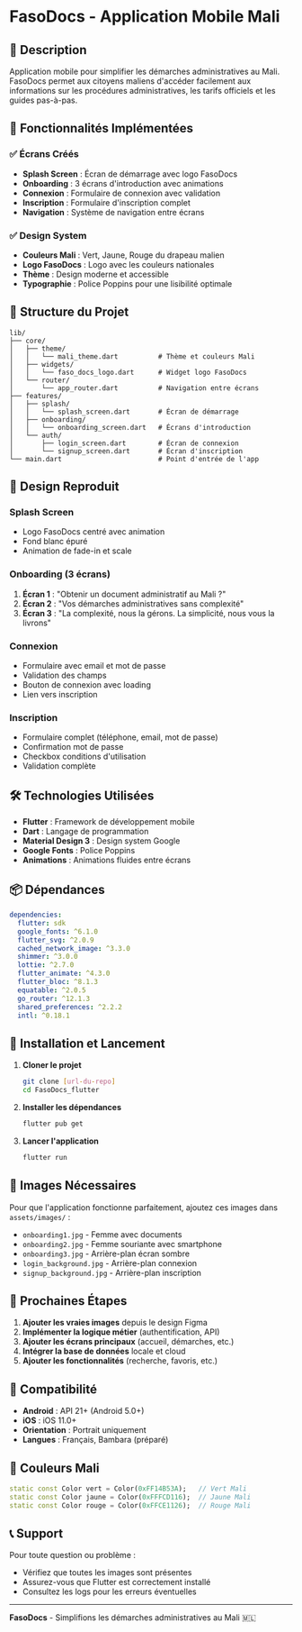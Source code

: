 # FasoDocs - Application Mobile Mali

## 🎯 Description
Application mobile pour simplifier les démarches administratives au Mali. FasoDocs permet aux citoyens maliens d'accéder facilement aux informations sur les procédures administratives, les tarifs officiels et les guides pas-à-pas.

## 🚀 Fonctionnalités Implémentées

### ✅ Écrans Créés
- **Splash Screen** : Écran de démarrage avec logo FasoDocs
- **Onboarding** : 3 écrans d'introduction avec animations
- **Connexion** : Formulaire de connexion avec validation
- **Inscription** : Formulaire d'inscription complet
- **Navigation** : Système de navigation entre écrans

### ✅ Design System
- **Couleurs Mali** : Vert, Jaune, Rouge du drapeau malien
- **Logo FasoDocs** : Logo avec les couleurs nationales
- **Thème** : Design moderne et accessible
- **Typographie** : Police Poppins pour une lisibilité optimale

## 📱 Structure du Projet

```
lib/
├── core/
│   ├── theme/
│   │   └── mali_theme.dart          # Thème et couleurs Mali
│   ├── widgets/
│   │   └── faso_docs_logo.dart      # Widget logo FasoDocs
│   └── router/
│       └── app_router.dart          # Navigation entre écrans
├── features/
│   ├── splash/
│   │   └── splash_screen.dart       # Écran de démarrage
│   ├── onboarding/
│   │   └── onboarding_screen.dart   # Écrans d'introduction
│   └── auth/
│       ├── login_screen.dart        # Écran de connexion
│       └── signup_screen.dart       # Écran d'inscription
└── main.dart                        # Point d'entrée de l'app
```

## 🎨 Design Reproduit

### Splash Screen
- Logo FasoDocs centré avec animation
- Fond blanc épuré
- Animation de fade-in et scale

### Onboarding (3 écrans)
1. **Écran 1** : "Obtenir un document administratif au Mali ?"
2. **Écran 2** : "Vos démarches administratives sans complexité"
3. **Écran 3** : "La complexité, nous la gérons. La simplicité, nous vous la livrons"

### Connexion
- Formulaire avec email et mot de passe
- Validation des champs
- Bouton de connexion avec loading
- Lien vers inscription

### Inscription
- Formulaire complet (téléphone, email, mot de passe)
- Confirmation mot de passe
- Checkbox conditions d'utilisation
- Validation complète

## 🛠️ Technologies Utilisées

- **Flutter** : Framework de développement mobile
- **Dart** : Langage de programmation
- **Material Design 3** : Design system Google
- **Google Fonts** : Police Poppins
- **Animations** : Animations fluides entre écrans

## 📦 Dépendances

```yaml
dependencies:
  flutter: sdk
  google_fonts: ^6.1.0
  flutter_svg: ^2.0.9
  cached_network_image: ^3.3.0
  shimmer: ^3.0.0
  lottie: ^2.7.0
  flutter_animate: ^4.3.0
  flutter_bloc: ^8.1.3
  equatable: ^2.0.5
  go_router: ^12.1.3
  shared_preferences: ^2.2.2
  intl: ^0.18.1
```

## 🚀 Installation et Lancement

1. **Cloner le projet**
   ```bash
   git clone [url-du-repo]
   cd FasoDocs_flutter
   ```

2. **Installer les dépendances**
   ```bash
   flutter pub get
   ```

3. **Lancer l'application**
   ```bash
   flutter run
   ```

## 📸 Images Nécessaires

Pour que l'application fonctionne parfaitement, ajoutez ces images dans `assets/images/` :

- `onboarding1.jpg` - Femme avec documents
- `onboarding2.jpg` - Femme souriante avec smartphone
- `onboarding3.jpg` - Arrière-plan écran sombre
- `login_background.jpg` - Arrière-plan connexion
- `signup_background.jpg` - Arrière-plan inscription

## 🎯 Prochaines Étapes

1. **Ajouter les vraies images** depuis le design Figma
2. **Implémenter la logique métier** (authentification, API)
3. **Ajouter les écrans principaux** (accueil, démarches, etc.)
4. **Intégrer la base de données** locale et cloud
5. **Ajouter les fonctionnalités** (recherche, favoris, etc.)

## 📱 Compatibilité

- **Android** : API 21+ (Android 5.0+)
- **iOS** : iOS 11.0+
- **Orientation** : Portrait uniquement
- **Langues** : Français, Bambara (préparé)

## 🎨 Couleurs Mali

```dart
static const Color vert = Color(0xFF14B53A);   // Vert Mali
static const Color jaune = Color(0xFFFCD116);  // Jaune Mali
static const Color rouge = Color(0xFFCE1126);  // Rouge Mali
```

## 📞 Support

Pour toute question ou problème :
- Vérifiez que toutes les images sont présentes
- Assurez-vous que Flutter est correctement installé
- Consultez les logs pour les erreurs éventuelles

---

**FasoDocs** - Simplifions les démarches administratives au Mali 🇲🇱
